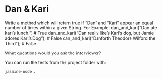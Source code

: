 # Dan & Kari

Write a method which will return true if “Dan” and “Kari” appear an equal number of times within a given String.
For Example:
dan_and_kari(“Dan ate kari’s lunch.”)  # True
dan_and_kari(“Dan really like’s Kari’s dog, but Jamie adores Kari’s Dog”);  # False
dan_and_kari(“Danforth Theodore Wilford the Third”);  # False


What questions would you ask the interviewer?  

You can run the tests from the project folder with:

```bash
jasmine-node .
```
